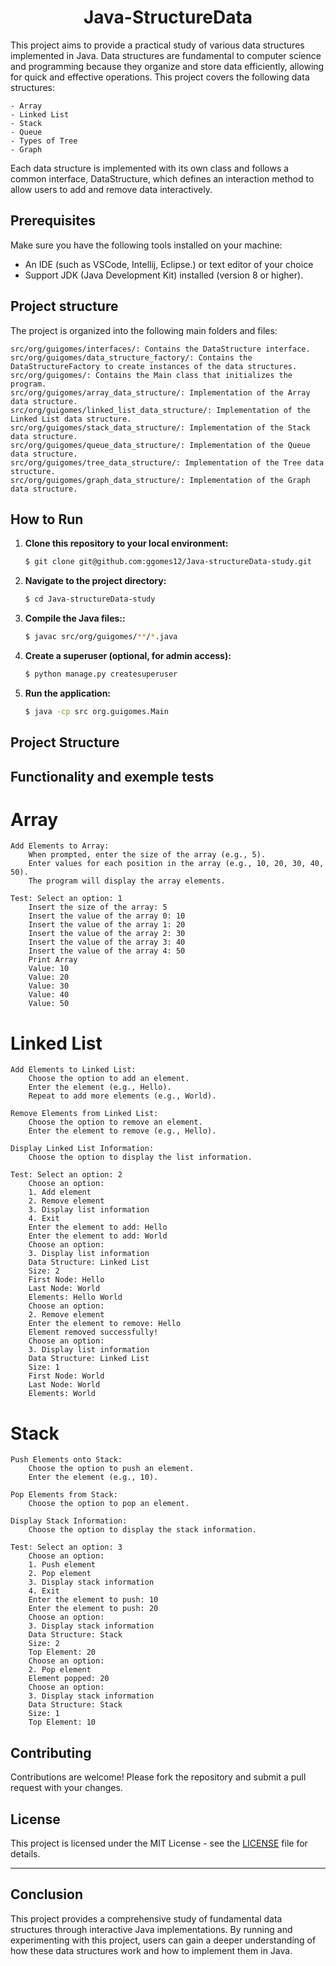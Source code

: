 # 



<h1 style="text-align: center;">
  Java-StructureData
</h1>

This project aims to provide a practical study of various data structures implemented in Java. Data structures are fundamental to computer science and programming because they organize and store data efficiently, allowing for quick and effective operations. This project covers the following data structures:

    - Array
    - Linked List
    - Stack
    - Queue
    - Types of Tree
    - Graph

Each data structure is implemented with its own class and follows a common interface, DataStructure, which defines an interaction method to allow users to add and remove data interactively.


## Prerequisites

Make sure you have the following tools installed on your machine:

- An IDE (such as VSCode, Intellij, Eclipse.) or text editor of your choice
- Support JDK (Java Development Kit) installed (version 8 or higher).

## Project structure

The project is organized into the following main folders and files:

    src/org/guigomes/interfaces/: Contains the DataStructure interface.
    src/org/guigomes/data_structure_factory/: Contains the DataStructureFactory to create instances of the data structures.
    src/org/guigomes/: Contains the Main class that initializes the program.
    src/org/guigomes/array_data_structure/: Implementation of the Array data structure.
    src/org/guigomes/linked_list_data_structure/: Implementation of the Linked List data structure.
    src/org/guigomes/stack_data_structure/: Implementation of the Stack data structure.
    src/org/guigomes/queue_data_structure/: Implementation of the Queue data structure.
    src/org/guigomes/tree_data_structure/: Implementation of the Tree data structure.
    src/org/guigomes/graph_data_structure/: Implementation of the Graph data structure.


## How to Run

1. **Clone this repository to your local environment:**

    ```bash
    $ git clone git@github.com:ggomes12/Java-structureData-study.git
    ```

2. **Navigate to the project directory:**

    ```bash
    $ cd Java-structureData-study
    ```

3. **Compile the Java files::**

    ```bash
    $ javac src/org/guigomes/**/*.java
    ```

4. **Create a superuser (optional, for admin access):**

    ```bash
    $ python manage.py createsuperuser
    ```

5. **Run the application:**

    ```bash
    $ java -cp src org.guigomes.Main
    ```

## Project Structure



## Functionality and exemple tests

# Array

    Add Elements to Array:
        When prompted, enter the size of the array (e.g., 5).
        Enter values for each position in the array (e.g., 10, 20, 30, 40, 50).
        The program will display the array elements.

    Test: Select an option: 1
        Insert the size of the array: 5
        Insert the value of the array 0: 10
        Insert the value of the array 1: 20
        Insert the value of the array 2: 30
        Insert the value of the array 3: 40
        Insert the value of the array 4: 50
        Print Array
        Value: 10
        Value: 20
        Value: 30
        Value: 40
        Value: 50
        

# Linked List

    Add Elements to Linked List:
        Choose the option to add an element.
        Enter the element (e.g., Hello).
        Repeat to add more elements (e.g., World).

    Remove Elements from Linked List:
        Choose the option to remove an element.
        Enter the element to remove (e.g., Hello).

    Display Linked List Information:
        Choose the option to display the list information.

    Test: Select an option: 2
        Choose an option:
        1. Add element
        2. Remove element
        3. Display list information
        4. Exit
        Enter the element to add: Hello
        Enter the element to add: World
        Choose an option:
        3. Display list information
        Data Structure: Linked List
        Size: 2
        First Node: Hello
        Last Node: World
        Elements: Hello World 
        Choose an option:
        2. Remove element
        Enter the element to remove: Hello
        Element removed successfully!
        Choose an option:
        3. Display list information
        Data Structure: Linked List
        Size: 1
        First Node: World
        Last Node: World
        Elements: World 

# Stack

    Push Elements onto Stack:
        Choose the option to push an element.
        Enter the element (e.g., 10).

    Pop Elements from Stack:
        Choose the option to pop an element.

    Display Stack Information:
        Choose the option to display the stack information.

    Test: Select an option: 3
        Choose an option:
        1. Push element
        2. Pop element
        3. Display stack information
        4. Exit
        Enter the element to push: 10
        Enter the element to push: 20
        Choose an option:
        3. Display stack information
        Data Structure: Stack
        Size: 2
        Top Element: 20
        Choose an option:
        2. Pop element
        Element popped: 20
        Choose an option:
        3. Display stack information
        Data Structure: Stack
        Size: 1
        Top Element: 10


## Contributing

Contributions are welcome! Please fork the repository and submit a pull request with your changes.

## License

This project is licensed under the MIT License - see the [LICENSE](LICENSE) file for details.

---

## Conclusion

This project provides a comprehensive study of fundamental data structures through interactive Java implementations. By running and experimenting with this project, users can gain a deeper understanding of how these data structures work and how to implement them in Java.



